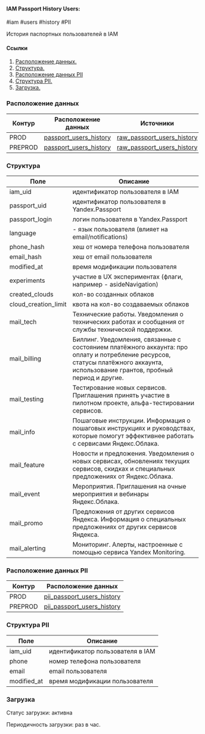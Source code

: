 #### IAM Passport History Users:
#iam #users #history #PII

История паспортных пользователей в IAM

#### Ссылки
1. [Расположение данных.](#расположение-данных)
2. [Структура.](#структура)
3. [Расположение данных PII](#Расположение-данных-PII)
4. [Структура PII.](#Структура-PII)
5. [Загрузка.](#загрузка)


### Расположение данных
| Контур  | Расположение данных                                                                                                                       | Источники                                                                                                                                                                                            |
|---------|-------------------------------------------------------------------------------------------------------------------------------------------|------------------------------------------------------------------------------------------------------------------------------------------------------------------------------------------------------|
| PROD    | [passport_users_history](https://yt.yandex-team.ru/hahn/navigation?path=//home/cloud-dwh/data/prod/ods/iam/passport_users_history)        | [raw_passport_users_history](https://yt.yandex-team.ru/hahn/navigation?path=//home/cloud-dwh/data/prod/raw/ydb/identity/hardware/hardware/default/identity/r3/subjects/passport_users_history)       |
| PREPROD | [passport_users_history](https://yt.yandex-team.ru/hahn/navigation?path=//home/cloud-dwh/data/preprod/ods/iam/passport_users_history)     | [raw_passport_users_history](https://yt.yandex-team.ru/hahn/navigation?path=//home/cloud-dwh/data/preprod/raw/ydb/identity/hardware/hardware/default/identity/r3/subjects/passport_users_history)    |


### Структура
| Поле                 | Описание                                                                                                                                                                          |
|----------------------|-----------------------------------------------------------------------------------------------------------------------------------------------------------------------------------|
| iam_uid              | идентификатор пользователя в IAM                                                                                                                                                  |
| passport_uid         | идентификатор пользователя в Yandex.Passport                                                                                                                                      |
| passport_login       | логин пользователя в Yandex.Passport                                                                                                                                              |
| language             | - язык пользователя (влияет на email/notifications)                                                                                                                               |
| phone_hash           | хеш от номера телефона пользователя                                                                                                                                               |
| email_hash           | хеш от email пользователя                                                                                                                                                         |
| modified_at          | время модификации пользователя                                                                                                                                                    |
| experiments          | участие в UX экспериментах (флаги, например - asideNavigation)                                                                                                                    |
| created_clouds       | кол-во созданных облаков                                                                                                                                                          |
| cloud_creation_limit | квота на кол-во создаваемых облаков                                                                                                                                               |
| mail_tech            | Технические работы. Уведомления о технических работах и сообщения от службы технической поддержки.                                                                                |
| mail_billing         | Биллинг. Уведомления, связанные с состоянием платёжного аккаунта: про оплату и потребление ресурсов, статусы платёжного аккаунта, использование грантов, пробный период и другие. |
| mail_testing         | Тестирование новых сервисов. Приглашения принять участие в пилотном проекте, альфа-тестировании сервисов.                                                                         |
| mail_info            | Пошаговые инструкции. Информация о пошаговых инструкциях и руководствах, которые помогут эффективнее работать с сервисами Яндекс.Облака.                                          |
| mail_feature         | Новости и предложения. Уведомления о новых сервисах, обновлениях текущих сервисов, скидках и специальных предложениях от Яндекс.Облака.                                           |
| mail_event           | Мероприятия. Приглашения на очные мероприятия и вебинары Яндекс.Облака.                                                                                                           |
| mail_promo           | Предложения от других сервисов Яндекса. Информация о специальных предложениях от других сервисов Яндекса.                                                                         |
| mail_alerting        | Мониторинг. Алерты, настроенные с помощью сервиса Yandex Monitoring.                                                                                                              |


### Расположение данных PII
| Контур  | Расположение данных                                                                                                                            |
|---------|------------------------------------------------------------------------------------------------------------------------------------------------|
| PROD    | [pii_passport_users_history](https://yt.yandex-team.ru/hahn/navigation?path=//home/cloud-dwh/data/prod/ods/iam/PII/passport_users_history)     |
| PREPROD | [pii_passport_users_history](https://yt.yandex-team.ru/hahn/navigation?path=//home/cloud-dwh/data/preprod/ods/iam/PII/passport_users_history)  |



### Структура PII
| Поле         | Описание                         |
|--------------|----------------------------------|
| iam_uid      | идентификатор пользователя в IAM |
| phone        | номер телефона пользователя      |
| email        | email пользователя               |
| modified_at  | время модификации пользователя   |



### Загрузка

Статус загрузки: активна

Периодичность загрузки: раз в час.
